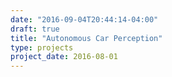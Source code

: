 ```yaml
---
date: "2016-09-04T20:44:14-04:00"
draft: true
title: "Autonomous Car Perception"
type: projects
project_date: 2016-08-01
---
```



